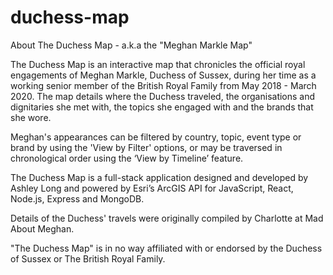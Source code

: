 # duchess-map
About The Duchess Map - a.k.a the "Meghan Markle Map"

The Duchess Map is an interactive map that chronicles the official royal engagements of Meghan Markle, Duchess of Sussex, during her time as a working senior member of the British Royal Family from May 2018 - March 2020. The map details where the Duchess traveled, the organisations and dignitaries she met with, the topics she engaged with and the brands that she wore.

Meghan's appearances can be filtered by country, topic, event type or brand by using the 'View by Filter' options, or may be traversed in chronological order using the ‘View by Timeline’ feature.

The Duchess Map is a full-stack application designed and developed by Ashley Long and powered by Esri’s ArcGIS API for JavaScript, React, Node.js, Express and MongoDB.

Details of the Duchess' travels were originally compiled by Charlotte at Mad About Meghan.

"The Duchess Map" is in no way affiliated with or endorsed by the Duchess of Sussex or The British Royal Family.

